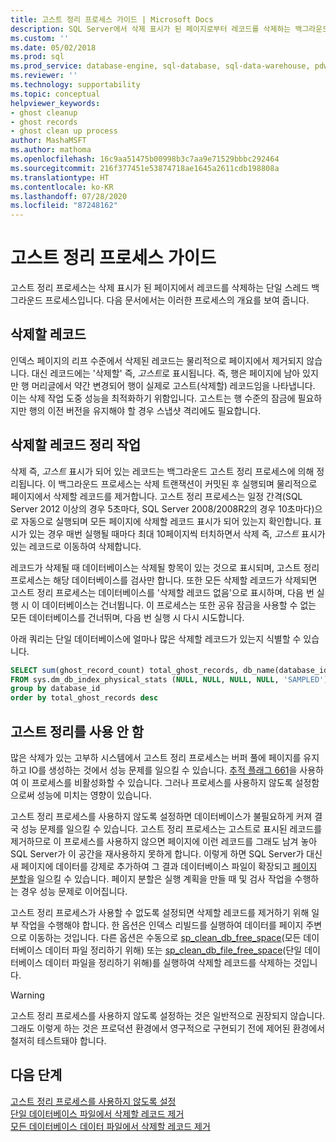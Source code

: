 ```yaml
---
title: 고스트 정리 프로세스 가이드 | Microsoft Docs
description: SQL Server에서 삭제 표시가 된 페이지로부터 레코드를 삭제하는 백그라운드 프로세스인 고스트 정리 프로세스에 대해 알아봅니다.
ms.custom: ''
ms.date: 05/02/2018
ms.prod: sql
ms.prod_service: database-engine, sql-database, sql-data-warehouse, pdw
ms.reviewer: ''
ms.technology: supportability
ms.topic: conceptual
helpviewer_keywords:
- ghost cleanup
- ghost records
- ghost clean up process
author: MashaMSFT
ms.author: mathoma
ms.openlocfilehash: 16c9aa51475b00998b3c7aa9e71529bbbc292464
ms.sourcegitcommit: 216f377451e53874718ae1645a2611cdb198808a
ms.translationtype: HT
ms.contentlocale: ko-KR
ms.lasthandoff: 07/28/2020
ms.locfileid: "87248162"
---
```

# <a name="ghost-cleanup-process-guide"></a>고스트 정리 프로세스 가이드

고스트 정리 프로세스는 삭제 표시가 된 페이지에서 레코드를 삭제하는 단일 스레드 백그라운드 프로세스입니다. 다음 문서에서는 이러한 프로세스의 개요를 보여 줍니다.

## <a name="ghost-records"></a>삭제할 레코드

인덱스 페이지의 리프 수준에서 삭제된 레코드는 물리적으로 페이지에서 제거되지 않습니다. 대신 레코드에는 '삭제할' 즉, *고스트*로 표시됩니다. 즉, 행은 페이지에 남아 있지만 행 머리글에서 약간 변경되어 행이 실제로 고스트(삭제할) 레코드임을 나타냅니다. 이는 삭제 작업 도중 성능을 최적화하기 위함입니다. 고스트는 행 수준의 잠금에 필요하지만 행의 이전 버전을 유지해야 할 경우 스냅샷 격리에도 필요합니다.

## <a name="ghost-record-cleanup-task"></a>삭제할 레코드 정리 작업

삭제 즉, *고스트* 표시가 되어 있는 레코드는 백그라운드 고스트 정리 프로세스에 의해 정리됩니다. 이 백그라운드 프로세스는 삭제 트랜잭션이 커밋된 후 실행되며 물리적으로 페이지에서 삭제할 레코드를 제거합니다. 고스트 정리 프로세스는 일정 간격(SQL Server 2012 이상의 경우 5초마다, SQL Server 2008/2008R2의 경우 10초마다)으로 자동으로 실행되며 모든 페이지에 삭제할 레코드 표시가 되어 있는지 확인합니다. 표시가 있는 경우 매번 실행될 때마다 최대 10페이지씩 터치하면서 삭제 즉, *고스트* 표시가 있는 레코드로 이동하여 삭제합니다.

레코드가 삭제될 때 데이터베이스는 삭제될 항목이 있는 것으로 표시되며, 고스트 정리 프로세스는 해당 데이터베이스를 검사만 합니다. 또한 모든 삭제할 레코드가 삭제되면 고스트 정리 프로세스는 데이터베이스를 '삭제할 레코드 없음'으로 표시하며, 다음 번 실행 시 이 데이터베이스는 건너뜁니다. 이 프로세스는 또한 공유 잠금을 사용할 수 없는 모든 데이터베이스를 건너뛰며, 다음 번 실행 시 다시 시도합니다.

아래 쿼리는 단일 데이터베이스에 얼마나 많은 삭제할 레코드가 있는지 식별할 수 있습니다. 

 ```sql
 SELECT sum(ghost_record_count) total_ghost_records, db_name(database_id) 
 FROM sys.dm_db_index_physical_stats (NULL, NULL, NULL, NULL, 'SAMPLED')
 group by database_id
 order by total_ghost_records desc
```

## <a name="disable-the-ghost-cleanup"></a>고스트 정리를 사용 안 함

많은 삭제가 있는 고부하 시스템에서 고스트 정리 프로세스는 버퍼 풀에 페이지를 유지하고 IO를 생성하는 것에서 성능 문제를 일으킬 수 있습니다. [추적 플래그 661](../t-sql/database-console-commands/dbcc-traceon-trace-flags-transact-sql.md)을 사용하여 이 프로세스를 비활성화할 수 있습니다. 그러나 프로세스를 사용하지 않도록 설정함으로써 성능에 미치는 영향이 있습니다.

고스트 정리 프로세스를 사용하지 않도록 설정하면 데이터베이스가 불필요하게 커져 결국 성능 문제를 일으킬 수 있습니다. 고스트 정리 프로세스는 고스트로 표시된 레코드를 제거하므로 이 프로세스를 사용하지 않으면 페이지에 이런 레코드를 그래도 남겨 놓아 SQL Server가 이 공간을 재사용하지 못하게 합니다. 이렇게 하면 SQL Server가 대신 새 페이지에 데이터를 강제로 추가하여 그 결과 데이터베이스 파일이 확장되고 [페이지 분할](indexes/specify-fill-factor-for-an-index.md)을 일으킬 수 있습니다. 페이지 분할은 실행 계획을 만들 때 및 검사 작업을 수행하는 경우 성능 문제로 이어집니다. 

고스트 정리 프로세스가 사용할 수 없도록 설정되면 삭제할 레코드를 제거하기 위해 일부 작업을 수행해야 합니다. 한 옵션은 인덱스 리빌드를 실행하여 데이터를 페이지 주변으로 이동하는 것입니다. 다른 옵션은 수동으로 [sp_clean_db_free_space](system-stored-procedures/sp-clean-db-free-space-transact-sql.md)(모든 데이터베이스 데이터 파일 정리하기 위해) 또는 [sp_clean_db_file_free_space](system-stored-procedures/sp-clean-db-file-free-space-transact-sql.md)(단일 데이터베이스 데이터 파일을 정리하기 위해)를 실행하여 삭제할 레코드를 삭제하는 것입니다.

 >[!warning]
 > 고스트 정리 프로세스를 사용하지 않도록 설정하는 것은 일반적으로 권장되지 않습니다. 그래도 이렇게 하는 것은 프로덕션 환경에서 영구적으로 구현되기 전에 제어된 환경에서 철저히 테스트돼야 합니다.


## <a name="next-steps"></a>다음 단계  
[고스트 정리 프로세스를 사용하지 않도록 설정](https://support.microsoft.com/help/920093/tuning-options-for-sql-server-when-running-in-high-performance-workloa)
<br>[단일 데이터베이스 파일에서 삭제할 레코드 제거](system-stored-procedures/sp-clean-db-file-free-space-transact-sql.md)
<br>[모든 데이터베이스 데이터 파일에서 삭제할 레코드 제거](system-stored-procedures/sp-clean-db-free-space-transact-sql.md)


